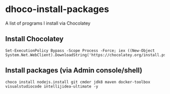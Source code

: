 # dhoco-install-packages
A list of programs I install via Chocolatey


## Install Chocolatey

```
Set-ExecutionPolicy Bypass -Scope Process -Force; iex ((New-Object System.Net.WebClient).DownloadString('https://chocolatey.org/install.ps1'))
```

## Install packages (via Admin console/shell)
```
choco install nodejs.install git cmder jdk8 maven docker-toolbox visualstudiocode intellijidea-ultimate -y
```
